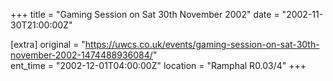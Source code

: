 +++
title = "Gaming Session on Sat 30th November 2002"
date = "2002-11-30T21:00:00Z"

[extra]
original = "https://uwcs.co.uk/events/gaming-session-on-sat-30th-november-2002-1474488936084/"    
ent_time = "2002-12-01T04:00:00Z"
location = "Ramphal R0.03/4"
+++



